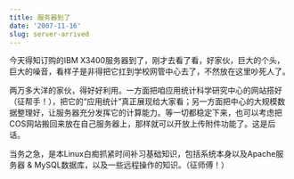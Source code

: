 ```yaml
---
title: 服务器到了
date: '2007-11-16'
slug: server-arrived
---
```


今天得知订购的IBM X3400服务器到了，刚才去看了看，好家伙，巨大的个头，巨大的噪音，看样子是非得把它扛到学校网管中心去了，不然放在这里吵死人了。

两万多大洋的家伙，得好好利用。一方面把咱应用统计科学研究中心的网站搭好（征帮手！），把它的“应用统计”真正展现给大家看；另一方面把中心的大规模数据整理好，让服务器充分发挥它的计算能力。等一切都稳定下来，也可以考虑把COS网站搬回来放在自己服务器上，那样就可以开放上传附件功能了。这是后话。

当务之急，是本Linux白痴抓紧时间补习基础知识，包括系统本身以及Apache服务器 & MySQL数据库，以及一些远程操作的知识。（征师傅！）

